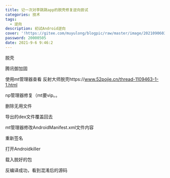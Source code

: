 ```yaml
---
title: 记一次对李跳跳app的脱壳修复逆向尝试
categories: 技术
tags:
  - 逆向
description: 初试Android逆向
cover: '!https://gitee.com/muyulong/blogpic/raw/master/image/202109060341227.jpg'
password: 20000505
date: 2021-9-6 9:46:2
---
```


脱壳

腾讯御加固

使用mt管理器查看 反射大师脱壳https://www.52pojie.cn/thread-1109463-1-1.html

np管理器修复（mt要vip。。

删除无用文件

导出的dex文件覆盖回去

mt管理器修改AndroidManifest.xml文件内容

重新签名

打开Androidkiller

载入脱好的包

反编译成功，看到混淆后的源码

